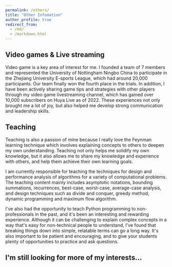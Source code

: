 ```yaml
---
permalink: /others/
title: "Other Infomation"
author_profile: true
redirect_from:
  - /md/
  - /markdown.html
---
```


## Video games & Live streaming

Video game is a key area of interest for me. I founded a team of 7 members and represented the University of Nottingham Ningbo China to participate in the Zhejiang University E-sports League, which had around 20,000 participants. Our team finally won the fourth place in the trials. In addition, I have been actively sharing game tips and strategies with other players through my video game livestreaming channel, which has gained over 10,000 subscribers on Huya Live as of 2022. These experiences not only brought me a lot of joy, but also helped me develop strong communication and leadership skills.

## Teaching

Teaching is also a passion of mine because I really love the Feynman learning technique which involves explaining concepts to others to deepen my own understanding. Teaching not only helps me solidify my own knowledge, but it also allows me to share my knowledge and experience with others, and help them achieve their own learning goals.

I am currently responsible for teaching the techniques for design and performance analysis of algorithms for a variety of computational problems. The teaching content mainly includes asymptotic notations, bounding summations, recurrences, best-case, worst-case, average-case analysis, and design techniques such as divide and conquer, greedy method, dynamic programming and maximum flow algorithm.

I've also had the opportunity to teach Python programming to non-professionals in the past, and it's been an interesting and rewarding experience. Although it can be challenging to explain complex concepts in a way that's easy for non-technical people to understand, I've found that breaking things down into simple, relatable terms can go a long way. It's also important to be patient and encouraging, and to give your students plenty of opportunities to practice and ask questions.

## I'm still looking for more of my interests...
